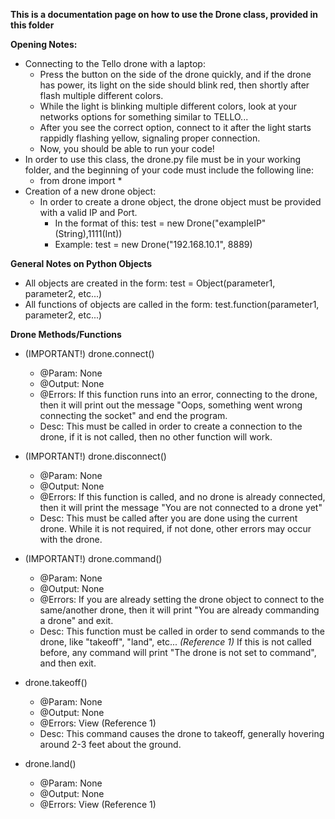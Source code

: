 **This is a documentation page on how to use the Drone class, provided in this folder**

**Opening Notes:**
* Connecting to the Tello drone with a laptop:
  * Press the button on the side of the drone quickly, and if the drone has power, its light on the side should blink red, then shortly after flash multiple different colors.
  * While the light is blinking multiple different colors, look at your networks options for something similar to TELLO...
  * After you see the correct option, connect to it after the light starts rappidly flashing yellow, signaling proper connection.
  * Now, you should be able to run your code!
* In order to use this class, the drone.py file must be in your working folder, and the beginning of your code must include the following line:
  * from drone import *
* Creation of a new drone object:
  * In order to create a drone object, the drone object must be provided with a valid IP and Port.
    * In the format of this: test = new Drone("exampleIP"(String),1111(Int))
    * Example: test = new Drone("192.168.10.1", 8889)
    
**General Notes on Python Objects**
* All objects are created in the form: test = Object(parameter1, parameter2, etc...)
* All functions of objects are called in the form: test.function(parameter1, parameter2, etc...)

**Drone Methods/Functions**
* (IMPORTANT!) drone.connect()
  * @Param: None
  * @Output: None
  * @Errors: If this function runs into an error, connecting to the drone, then it will print out the message "Oops, something went wrong connecting the socket" and end the program. 
  * Desc: This must be called in order to create a connection to the drone, if it is not called, then no other function will work.
  
* (IMPORTANT!) drone.disconnect()
  * @Param: None
  * @Output: None
  * @Errors: If this function is called, and no drone is already connected, then it will print the message "You are not connected to a drone yet"
  * Desc: This must be called after you are done using the current drone. While it is not required, if not done, other errors may occur with the drone.
  
* (IMPORTANT!) drone.command()
  * @Param: None
  * @Output: None
  * @Errors: If you are already setting the drone object to connect to the same/another drone, then it will print "You are already commanding a drone" and exit.
  * Desc: This function must be called in order to send commands to the drone, like "takeoff", "land", etc... *(Reference 1)* If this is not called before, any command will print "The drone is not set to command", and then exit.

* drone.takeoff()
  * @Param: None
  * @Output: None
  * @Errors: View (Reference 1)
  * Desc: This command causes the drone to takeoff, generally hovering around 2-3 feet about the ground.
  
* drone.land()
  * @Param: None
  * @Output: None
  * @Errors: View (Reference 1)

